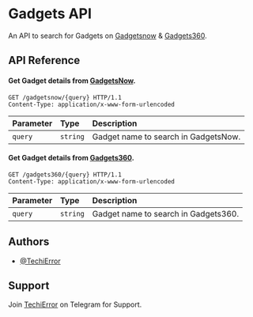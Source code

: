 
# Gadgets API

An API to search for Gadgets on [Gadgetsnow](https://gadgetsnow.com) & [Gadgets360](https://gadgets360.com).
## API Reference

#### Get Gadget details from [GadgetsNow](https://www.gadgetsnow.com/).

```http
GET /gadgetsnow/{query} HTTP/1.1
Content-Type: application/x-www-form-urlencoded
```

| Parameter | Type     | Description                |
| :-------- | :------- | :------------------------- |
| `query` | `string` | Gadget name to search in GadgetsNow. |

#### Get Gadget details from [Gadgets360](https://www.gadgets360.com/).

```http
GET /gadgets360/{query} HTTP/1.1
Content-Type: application/x-www-form-urlencoded
```

| Parameter | Type     | Description                       |
| :-------- | :------- | :-------------------------------- |
| `query`      | `string` | Gadget name to search in Gadgets360. |  


## Authors

- [@TechiError](https://www.github.com/TechiError)


## Support

Join [TechiError](https://t.me/TechiError) on Telegram for Support.
